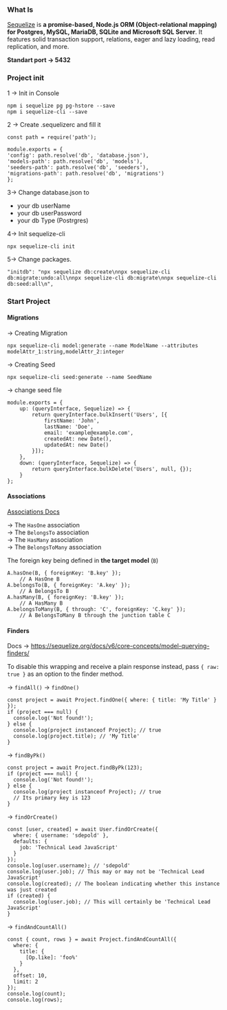 ### What Is 
[Sequelize](https://sequelize.org/docs/v6/) is **a promise-based, Node.js ORM (Object-relational mapping) for Postgres, MySQL, MariaDB, SQLite and Microsoft SQL Server**. It features solid transaction support, relations, eager and lazy loading, read replication, and more.

**Standart port -> 5432**

### Project init
1 -> Init in Console
```
npm i sequelize pg pg-hstore --save
npm i sequelize-cli --save

```

2 -> Create .sequelizerc and fill it
```
const path = require('path');  
  
module.exports = {  
'config': path.resolve('db', 'database.json'),  
'models-path': path.resolve('db', 'models'),  
'seeders-path': path.resolve('db', 'seeders'),  
'migrations-path': path.resolve('db', 'migrations')  
};
```

3-> Change database.json to 
- your db userName 
- your db userPassword 
- your db Type (Postrgres)

4-> Init sequelize-cli
```
npx sequelize-cli init

```


5-> Change packages.
```
"initdb": "npx sequelize db:create\nnpx sequelize-cli db:migrate:undo:all\nnpx sequelize-cli db:migrate\nnpx sequelize-cli db:seed:all\n",
```

### Start Project
#### Migrations
-> Creating Migration
```
npx sequelize-cli model:generate --name ModelName --attributes modelAttr_1:string,modelAttr_2:integer

```

-> Creating Seed
```
npx sequelize-cli seed:generate --name SeedName

```
-> change seed file
```
module.exports = {  
	up: (queryInterface, Sequelize) => {  
		return queryInterface.bulkInsert('Users', [{  
			firstName: 'John',  
			lastName: 'Doe',  
			email: 'example@example.com',  
			createdAt: new Date(),  
			updatedAt: new Date()  
		}]);  
	},  
	down: (queryInterface, Sequelize) => {  
		return queryInterface.bulkDelete('Users', null, {});  
	}  
};
```

#### Associations
[Associations Docs](https://sequelize.org/docs/v6/core-concepts/assocs/)

-> The `HasOne` association<br>
-> The `BelongsTo` association<br>
-> The `HasMany` association<br>
-> The `BelongsToMany` association<br>

The foreign key being defined in **the target model** (`B`)

```
A.hasOne(B, { foreignKey: 'B.key' });
	// A HasOne B
A.belongsTo(B, { foreignKey: 'A.key' });
	// A BelongsTo B
A.hasMany(B, { foreignKey: 'B.key' });
	// A HasMany B
A.belongsToMany(B, { through: 'C', foreignKey: 'C.key' });
	// A BelongsToMany B through the junction table C
```

#### Finders
Docs -> https://sequelize.org/docs/v6/core-concepts/model-querying-finders/

To disable this wrapping and receive a plain response instead, pass `{ raw: true }` as an option to the finder method.

-> `findAll()`
-> `findOne()`
```
const project = await Project.findOne({ where: { title: 'My Title' } });
if (project === null) {
  console.log('Not found!');
} else {
  console.log(project instanceof Project); // true
  console.log(project.title); // 'My Title'
}
```
-> `findByPk()`
```
const project = await Project.findByPk(123);
if (project === null) {
  console.log('Not found!');
} else {
  console.log(project instanceof Project); // true
  // Its primary key is 123
}
```
-> `findOrCreate()`
```
const [user, created] = await User.findOrCreate({
  where: { username: 'sdepold' },
  defaults: {
    job: 'Technical Lead JavaScript'
  }
});
console.log(user.username); // 'sdepold'
console.log(user.job); // This may or may not be 'Technical Lead JavaScript'
console.log(created); // The boolean indicating whether this instance was just created
if (created) {
  console.log(user.job); // This will certainly be 'Technical Lead JavaScript'
}
```
-> `findAndCountAll()`
```
const { count, rows } = await Project.findAndCountAll({
  where: {
    title: {
      [Op.like]: 'foo%'
    }
  },
  offset: 10,
  limit: 2
});
console.log(count);
console.log(rows);
```